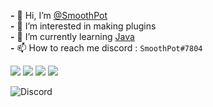 **-** 👋 Hi, I’m [@SmoothPot](https://github.com/SmoothPot)  
**-** 👀 I’m interested in making plugins  
**-** 🌱 I’m currently learning [Java](https://www.java.com/en/download/help/whatis_java.html)  
**-** 📫 How to reach me discord : `SmoothPot#7804`  


![](https://img.shields.io/badge/|-Java-informational?style=flat&logo=Java&logoColor=white&color=339933)
![](https://img.shields.io/badge/|-JavaScript-informational?style=flat&logo=JavaScript&logoColor=white&color=339933)
![](https://img.shields.io/badge/|-HTML-informational?style=flat&logo=HTML5&logoColor=white&color=339933)
![](https://img.shields.io/badge/|-CSS-informational?style=flat&logo=CSS3&logoColor=white&color=339933) 

![Discord](https://img.shields.io/discord/890286538141880360?color=Blue&label=Discord&logo=Discord&style=for-the-badge)
<!---
SmoothPot/SmoothPot is a ✨ special ✨ repository because its `README.md` (this file) appears on your GitHub profile.
You can click the Preview link to take a look at your changes.
--->
